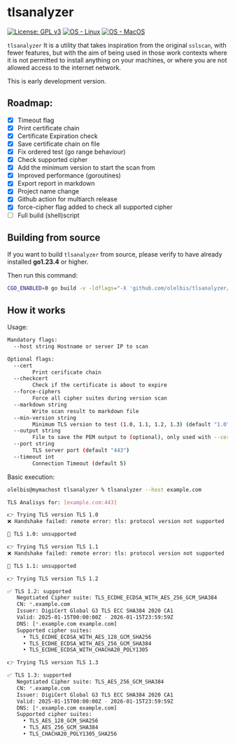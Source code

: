 # tlsanalyzer

 [![License: GPL v3](https://img.shields.io/badge/License-GPLv3-blue.svg)](https://www.gnu.org/licenses/gpl-3.0)
 [![OS - Linux](https://img.shields.io/badge/OS-Linux-blue?logo=linux&logoColor=white)](https://www.linux.org/ "Go to Linux homepage")
 [![OS - MacOS](https://img.shields.io/badge/OS-macOS-blue?logo=Apple&logoColor=white)](https://apple.com/ "Go to Apple homepage")
 

`tlsanalyzer` It is a utility that takes inspiration from the original `sslscan`, with fewer features, but with the aim of being used in those work contexts where it is not permitted to install anything on your machines, or where you are not allowed access to the internet network.

This is early development version.
## Roadmap:

- [x] Timeout flag
- [x] Print certificate chain
- [x] Certificate Expiration check
- [x] Save certificate chain on file
- [x] Fix ordered test (go range behaviour)
- [x] Check supported cipher
- [x] Add the minimum version to start the scan from
- [x] Improved performance (goroutines)
- [x] Export report in markdown
- [x] Project name change
- [x] Github action for multiarch release
- [x] force-cipher flag added to check all supported cipher
- [ ] Full build (shell)script

 ## Building from source

If you want to build `tlsanalyzer` from source, please verify to have already installed **go1.23.4** or higher.

Then run this command:

```bash
CGO_ENABLED=0 go build -v -ldflags="-X 'github.com/olelbis/tlsanalyzer/build.Version=$(cat VERSION)' -X 'github.com/olelbis/tlsanalyzer/build.BuildUser=Team tlsanalyzer' -X 'github.com/olelbis/tlsanalyzer/build.BuildTime=$(date)'" -o tlsanalyzer
```
 
 ## How it works

Usage:
```bash
Mandatory flags:
  --host string Hostname or server IP to scan

Optional flags:
  --cert
        Print cerificate chain
  --checkcert
        Check if the certificate is about to expire
  --force-ciphers
        Force all cipher suites during version scan
  --markdown string
        Write scan result to markdown file
  --min-version string
        Minimum TLS version to test (1.0, 1.1, 1.2, 1.3) (default "1.0")
  --output string
        File to save the PEM output to (optional), only used with --cert
  --port string
        TLS server port (default "443")
  --timeout int
        Connection Timeout (default 5)
```

Basic execution:

```bash
olelbis@mymachost tlsanalyzer % tlsanalyzer --host example.com                        

TLS Analisys for: [example.com:443]

👉 Trying TLS version TLS 1.0
❌ Handshake failed: remote error: tls: protocol version not supported

🚫 TLS 1.0: unsupported

👉 Trying TLS version TLS 1.1
❌ Handshake failed: remote error: tls: protocol version not supported

🚫 TLS 1.1: unsupported

👉 Trying TLS version TLS 1.2

✅ TLS 1.2: supported
   Negotiated Cipher suite: TLS_ECDHE_ECDSA_WITH_AES_256_GCM_SHA384
   CN: *.example.com
   Issuer: DigiCert Global G3 TLS ECC SHA384 2020 CA1
   Valid: 2025-01-15T00:00:00Z - 2026-01-15T23:59:59Z
   DNS: [*.example.com example.com]
   Supported cipher suites:
     • TLS_ECDHE_ECDSA_WITH_AES_128_GCM_SHA256
     • TLS_ECDHE_ECDSA_WITH_AES_256_GCM_SHA384
     • TLS_ECDHE_ECDSA_WITH_CHACHA20_POLY1305

👉 Trying TLS version TLS 1.3

✅ TLS 1.3: supported
   Negotiated Cipher suite: TLS_AES_256_GCM_SHA384
   CN: *.example.com
   Issuer: DigiCert Global G3 TLS ECC SHA384 2020 CA1
   Valid: 2025-01-15T00:00:00Z - 2026-01-15T23:59:59Z
   DNS: [*.example.com example.com]
   Supported cipher suites:
     • TLS_AES_128_GCM_SHA256
     • TLS_AES_256_GCM_SHA384
     • TLS_CHACHA20_POLY1305_SHA256
   ```